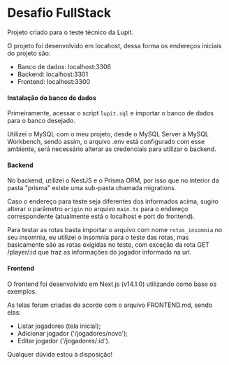 # Desafio FullStack
Projeto criado para o teste técnico da Lupit.

O projeto foi desenvolvido em locahost, dessa forma os endereços iniciais do projeto são:
* Banco de dados: localhost:3306
* Backend: localhost:3301
* Frontend: localhost:3300

#### Instalação do banco de dados

Primeiramente, acessar o script ```lupit.sql``` e importar o banco de dados para o banco desejado. 

Utilizei o MySQL com o meu projeto, desde o MySQL Server à MySQL Workbench, sendo assim, o arquivo .env está configurado com esse ambiente, será necessário alterar as credenciais para utilizar o backend.

#### Backend

No backend, utilizei o NestJS e o Prisma ORM, por isso que no interior da pasta "prisma" existe uma sub-pasta chamada migrations.

Caso o endereço para teste seja diferentes dos informados acima, sugiro alterar o parâmetro ```origin``` no arquivo ```main.ts``` para o endereço correspondente (atualmente está o localhost e port do frontend).

Para testar as rotas basta importar o arquivo com nome ```rotas_insomnia``` no seu insomnia, eu utilizei o insomnia para o teste das rotas, mas basicamente são as rotas exigidas no teste, com exceção da rota GET /player/:id que traz as informações do jogador informado na url.

#### Frontend

O frontend foi desenvolvido em Next.js (v14.1.0) utilizando como base os exemplos.

As telas foram criadas de acordo com o arquivo FRONTEND.md, sendo elas:
* Listar jogadores (tela inicial);
* Adicionar jogador ('/jogadores/novo');
* Editar jogador ('/jogadores/:id').

Qualquer dúvida estou à disposição!